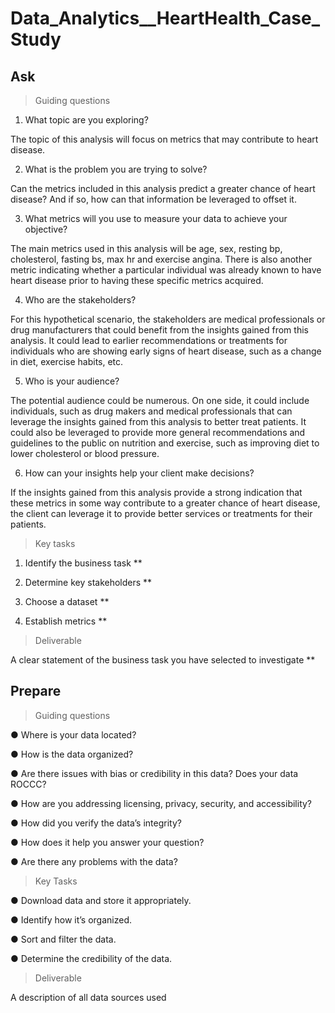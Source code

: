 # Data_Analytics__HeartHealth_Case_Study

## Ask

> Guiding questions

1. What topic are you exploring?

The topic of this analysis will focus on metrics that may contribute to heart disease.

2. What is the problem you are trying to solve?

Can the metrics included in this analysis predict a greater chance of heart disease? And if so, how can that information be leveraged to offset it.

3. What metrics will you use to measure your data to achieve your objective?

The main metrics used in this analysis will be age, sex, resting bp,
cholesterol, fasting bs, max hr and exercise angina. There is also another metric
indicating whether a particular individual was already known to have heart
disease prior to having these specific metrics acquired.

4. Who are the stakeholders?

For this hypothetical scenario, the stakeholders are medical professionals or drug manufacturers that could benefit from the insights gained from this analysis. It could lead to earlier recommendations or treatments for individuals who are showing early signs of heart disease, such as a change in diet, exercise habits, etc.

5. Who is your audience?

The potential audience could be numerous. On one side, it could include individuals, such as drug makers and medical professionals that can leverage the insights gained from this analysis to better treat patients. 
It could also be leveraged to provide more general recommendations and guidelines to the public on nutrition and exercise, such as improving diet to lower cholesterol or blood pressure.

6. How can your insights help your client make decisions?

If the insights gained from this analysis provide a strong indication that these metrics in some way contribute to a greater chance of heart disease, the client can leverage it to provide better services or treatments for their patients.

> Key tasks

1. Identify the business task **

2. Determine key stakeholders **

3. Choose a dataset **

4. Establish metrics **

> Deliverable

A clear statement of the business task you have selected to investigate **

## Prepare

> Guiding questions 

● Where is your data located?

● How is the data organized? 

● Are there issues with bias or credibility in this data? Does your data ROCCC?

● How are you addressing licensing, privacy, security, and accessibility?

● How did you verify the data’s integrity?

● How does it help you answer your question?

● Are there any problems with the data?

> Key Tasks

● Download data and store it appropriately.

● Identify how it’s organized.

● Sort and filter the data.

● Determine the credibility of the data.

> Deliverable 

A description of all data sources used